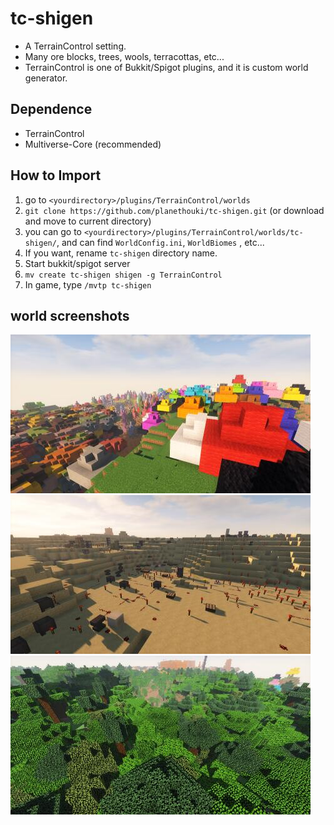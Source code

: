# tc-shigen
* A TerrainControl setting.
* Many ore blocks, trees, wools, terracottas, etc...
* TerrainControl is one of Bukkit/Spigot plugins, and it is custom world generator.

## Dependence
* TerrainControl
* Multiverse-Core (recommended)

## How to Import
1. go to ```<yourdirectory>/plugins/TerrainControl/worlds```
2. ```git clone https://github.com/planethouki/tc-shigen.git```
 (or download and move to current directory)
3. you can go to ```<yourdirectory>/plugins/TerrainControl/worlds/tc-shigen/```, and can find ```WorldConfig.ini```, ```WorldBiomes``` , etc...
4. If you want, rename ```tc-shigen``` directory name.
5. Start bukkit/spigot server
6. ```mv create tc-shigen shigen -g TerrainControl```
7. In game, type ```/mvtp tc-shigen```

## world screenshots
![screenshot1](https://github.com/planethouki/images/blob/master/tc-shigen/tc-shigen_001.jpg)
![screenshot2](https://github.com/planethouki/images/blob/master/tc-shigen/tc-shigen_002.jpg)
![screenshot3](https://github.com/planethouki/images/blob/master/tc-shigen/tc-shigen_003.jpg)
